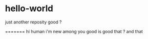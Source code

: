 # hello-world
just another reposity
good ?

=======
hi human i'm new among you
good
is good that ?
and that
